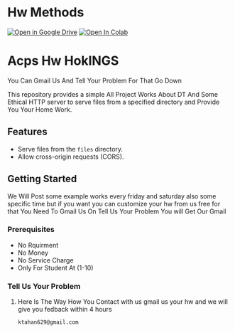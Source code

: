 # Hw Methods 
[![Open in Google Drive](https://img.shields.io/badge/Open%20in-Google%20Drive-blue?style=flat&logo=google-drive&logoColor=white)](https://drive.google.com/file/d/FILE_ID/view?usp=sharing)
[![Open In Colab](https://colab.research.google.com/assets/colab-badge.svg)](https://colab.research.google.com/github/your-username/your-repo-name/blob/main/your-notebook.ipynb)


# Acps Hw HokINGS
You Can Gmail Us And Tell Your Problem For That Go Down 

This repository provides a simple All Project Works About DT And Some Ethical HTTP server to serve files from a specified directory and Provide You Your Home Work.

## Features
- Serve files from the `files` directory.
- Allow cross-origin requests (CORS).

## Getting Started
We Will Post some example works every friday and saturday also some specific time but if you want you can customize your hw from us free for that You Need To Gmail Us On Tell Us Your Problem You will Get Our Gmail

### Prerequisites

- No Rquirment
- No Money
- No Service Charge
- Only For Student At (1-10)

### Tell Us Your Problem

1. Here Is The Way How You Contact with us gmail us your hw and we will give you fedback within 4 hours 

   ```bash
   ktahan629@gmail.com

